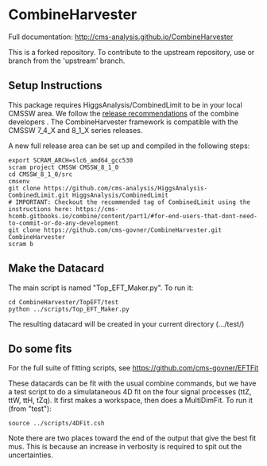 # CombineHarvester

Full documentation: http://cms-analysis.github.io/CombineHarvester

This is a forked repository. To contribute to the upstream repository, use or branch from the 'upstream' branch.

## Setup Instructions

This package requires HiggsAnalysis/CombinedLimit to be in your local CMSSW area. We follow the [release recommendations](https://cms-hcomb.gitbooks.io/combine/content/part1/#for-end-users-that-dont-need-to-commit-or-do-any-development) of the combine developers . The CombineHarvester framework is compatible with the CMSSW 7_4_X and 8_1_X series releases.

A new full release area can be set up and compiled in the following steps:

    export SCRAM_ARCH=slc6_amd64_gcc530
    scram project CMSSW CMSSW_8_1_0
    cd CMSSW_8_1_0/src
    cmsenv
    git clone https://github.com/cms-analysis/HiggsAnalysis-CombinedLimit.git HiggsAnalysis/CombinedLimit
    # IMPORTANT: Checkout the recommended tag of CombinedLimit using the instructions here: https://cms-hcomb.gitbooks.io/combine/content/part1/#for-end-users-that-dont-need-to-commit-or-do-any-development
    git clone https://github.com/cms-govner/CombineHarvester.git CombineHarvester
    scram b

## Make the Datacard

The main script is named "Top_EFT_Maker.py". To run it:

    cd CombineHarvester/TopEFT/test
    python ../scripts/Top_EFT_Maker.py
    
The resulting datacard will be created in your current directory (.../test/)

## Do some fits

For the full suite of fitting scripts, see https://github.com/cms-govner/EFTFit

These datacards can be fit with the usual combine commands, but we have a test script to do a simulataneous 4D fit on the four signal processes (ttZ, ttW, ttH, tZq). It first makes a workspace, then does a MultiDimFit. To run it (from "test"):

    source ../scripts/4DFit.csh

Note there are two places toward the end of the output that give the best fit mus. This is because an increase in verbosity is required to spit out the uncertainties.

